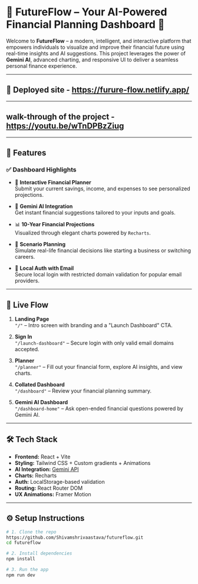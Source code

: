 # 🌟 FutureFlow – Your AI-Powered Financial Planning Dashboard 💸

Welcome to **FutureFlow** – a modern, intelligent, and interactive platform that empowers individuals to visualize and improve their financial future using real-time insights and AI suggestions. This project leverages the power of **Gemini AI**, advanced charting, and responsive UI to deliver a seamless personal finance experience.

---
##  📌 Deployed site - https://furure-flow.netlify.app/
---
## walk-through of the project - https://youtu.be/wTnDPBzZiug
---
## 📌 Features

### ✅ Dashboard Highlights
- 🎯 **Interactive Financial Planner**  
  Submit your current savings, income, and expenses to see personalized projections.

- 🧠 **Gemini AI Integration**  
  Get instant financial suggestions tailored to your inputs and goals.

- 📊 **10-Year Financial Projections**  
  Visualized through elegant charts powered by `Recharts`.

- 🔄 **Scenario Planning**  
  Simulate real-life financial decisions like starting a business or switching careers.

- 🔐 **Local Auth with Email**  
  Secure local login with restricted domain validation for popular email providers.

---

## 🚀 Live Flow

1. **Landing Page**  
   `"/"` – Intro screen with branding and a "Launch Dashboard" CTA.

2. **Sign In**  
   `"/launch-dashboard"` – Secure login with only valid email domains accepted.

3. **Planner**  
   `"/planner"` – Fill out your financial form, explore AI insights, and view charts.

4. **Collated Dashboard**  
   `"/dashboard"` – Review your financial planning summary.

5. **Gemini AI Dashboard**  
   `"/dashboard-home"` – Ask open-ended financial questions powered by Gemini AI.

---

## 🛠️ Tech Stack

- **Frontend:** React + Vite
- **Styling:** Tailwind CSS + Custom gradients + Animations
- **AI Integration:** [Gemini API](https://ai.google.dev/)
- **Charts:** Recharts
- **Auth:** LocalStorage-based validation
- **Routing:** React Router DOM
- **UX Animations:** Framer Motion

---

## ⚙️ Setup Instructions

```bash
# 1. Clone the repo
https://github.com/Shivamshrivaastava/futureflow.git
cd futureflow

# 2. Install dependencies
npm install

# 3. Run the app
npm run dev
